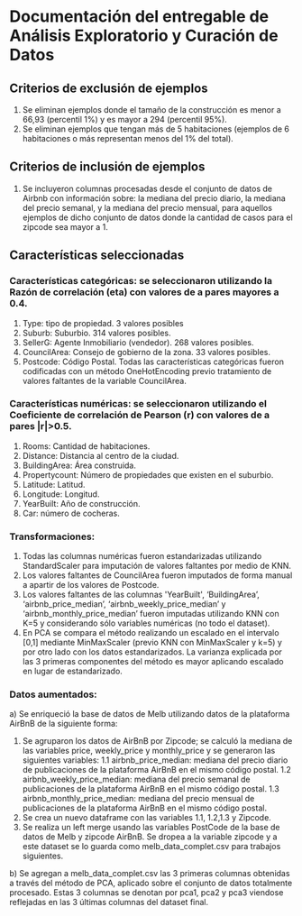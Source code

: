 # Documentación del entregable de Análisis Exploratorio y Curación de Datos

## Criterios de exclusión de ejemplos
1. Se eliminan ejemplos donde el tamaño de la construcción es menor a 66,93 (percentil 1%) y es mayor a 294 (percentil 95%).
2. Se eliminan ejemplos que tengan más de 5 habitaciones (ejemplos de 6 habitaciones o más representan menos del 1% del total).

## Criterios de inclusión de ejemplos
1. Se incluyeron columnas procesadas desde el conjunto de datos de Airbnb con información sobre: la mediana del precio diario, la mediana del precio semanal, y la mediana del   precio mensual, para aquellos ejemplos de dicho conjunto de datos donde la cantidad de casos para el zipcode sea mayor a 1.

## Características seleccionadas

### Características categóricas: se seleccionaron utilizando la Razón de correlación (eta) con valores de a pares mayores a 0.4.
1. Type: tipo de propiedad. 3 valores posibles
2. Suburb: Suburbio. 314 valores posibles.
3. SellerG: Agente Inmobiliario (vendedor). 268 valores posibles.
4. CouncilArea: Consejo de gobierno de la zona. 33 valores posibles.
5. Postcode: Código Postal.
Todas las características categóricas fueron codificadas con un método OneHotEncoding previo tratamiento de valores faltantes de la variable CouncilArea.

### Características numéricas: se seleccionaron utilizando el Coeficiente de correlación de Pearson (r) con valores de a pares |r|>0.5.
1. Rooms: Cantidad de habitaciones.
2. Distance: Distancia al centro de la ciudad.
3. BuildingArea: Área construida.
4. Propertycount: Número de propiedades que existen en el suburbio.
5. Latitude: Latitud.
6. Longitude: Longitud.
7. YearBuilt: Año de construcción.
8. Car: número de cocheras.


### Transformaciones:

1. Todas las columnas numéricas fueron estandarizadas utilizando StandardScaler para imputación de valores faltantes por medio de KNN.
2. Los valores faltantes de CouncilArea fueron imputados de forma manual a apartir de los valores de Postcode.
3. Los valores faltantes de las columnas 'YearBuilt', ‘BuildingArea’, ‘airbnb_price_median’, ‘airbnb_weekly_price_median’ y ‘airbnb_monthly_price_median’ fueron imputadas utilizando KNN con K=5 y considerando sólo variables numéricas (no todo el dataset).
4. En PCA se compara el método realizando un escalado en el intervalo [0,1] mediante MinMaxScaler (previo KNN con MinMaxScaler y k=5) y por otro lado con los datos estandarizados. La varianza explicada por las 3 primeras componentes del método es mayor aplicando escalado en lugar de estandarizado.

### Datos aumentados:

a) Se enriqueció la base de datos de Melb utilizando datos de la plataforma AirBnB de la siguiente forma:

1. Se agruparon los datos de AirBnB por Zipcode; se calculó la mediana de las variables price, weekly_price y monthly_price y se generaron las siguientes variables:
   1.1 airbnb_price_median: mediana del precio diario de publicaciones de la plataforma AirBnB en el mismo código postal.
   1.2 airbnb_weekly_price_median: mediana del precio semanal de publicaciones de la plataforma AirBnB en el mismo código postal.
   1.3 airbnb_monthly_price_median: mediana del precio mensual de publicaciones de la plataforma AirBnB en el mismo código postal.
2. Se crea un nuevo dataframe con las variables 1.1, 1.2,1.3 y Zipcode.
3. Se realiza un left merge usando las variables PostCode de la base de datos de Melb y zipcode AirBnB. Se dropea a la variable zipcode y a este dataset se lo guarda como melb_data_complet.csv para trabajos siguientes.

b) Se agregan a melb_data_complet.csv las 3 primeras columnas obtenidas a través del método de PCA, aplicado sobre el conjunto de datos totalmente procesado. Estas 3 columnas se denotan por pca1, pca2 y pca3 viendose reflejadas en las 3 últimas columnas del dataset final.